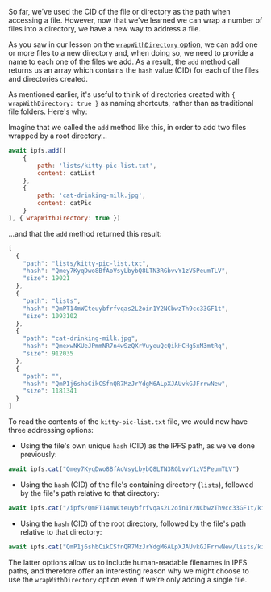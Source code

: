 So far, we've used the CID of the file or directory as the path when accessing a file. However, now that we've learned we can wrap a number of files into a directory, we have a new way to address a file.

As you saw in our lesson on the [`wrapWithDirectory` option](https://proto.school/#/file-api/05), we can add one or more files to a new directory and, when doing so, we need to provide a name to each one of the files we add. As a result, the `add` method call returns us an array which contains the `hash` value (CID) for each of the files and directories created.

As mentioned earlier, it's useful to think of directories created with `{ wrapWithDirectory: true }` as naming shortcuts, rather than as traditional file folders. Here's why:

Imagine that we called the `add` method like this, in order to add two files wrapped by a root directory...

```javascript
await ipfs.add([
    {
        path: 'lists/kitty-pic-list.txt',
        content: catList
    },
    {
        path: 'cat-drinking-milk.jpg',
        content: catPic
    }
], { wrapWithDirectory: true })
```

...and that the `add` method returned this result:

```javascript
[
  {
    "path": "lists/kitty-pic-list.txt",
    "hash": "Qmey7KyqDwo8BfAoVsyLbybQ8LTN3RGbvvY1zV5PeumTLV",
    "size": 19021
  },
  {
    "path": "lists",
    "hash": "QmPT14mWCteuybfrfvqas2L2oin1Y2NCbwzTh9cc33GF1t",
    "size": 1093102
  },
  {
    "path": "cat-drinking-milk.jpg",
    "hash": "QmexwNKUeJPmmNR7n4wSzQXrVuyeuQcQikHCHg5xM3mtRq",
    "size": 912035
  },
  {
    "path": "",
    "hash": "QmP1j6shbCikCSfnQR7MzJrYdgM6ALpXJAUvkGJFrrwNew",
    "size": 1181341
  }
]
```

To read the contents of the `kitty-pic-list.txt` file, we would now have three addressing options:

* Using the file's own unique `hash` (CID) as the IPFS path, as we've done previously:

```javascript
await ipfs.cat("Qmey7KyqDwo8BfAoVsyLbybQ8LTN3RGbvvY1zV5PeumTLV")

```
* Using the `hash` (CID) of the file's containing directory (`lists`), followed by the file's path relative to that directory:

```javascript
await ipfs.cat("/ipfs/QmPT14mWCteuybfrfvqas2L2oin1Y2NCbwzTh9cc33GF1t/kitty-pic-list.txt")
```
* Using the `hash` (CID) of the root directory, followed by the file's path relative to that directory:

```javascript
await ipfs.cat("QmP1j6shbCikCSfnQR7MzJrYdgM6ALpXJAUvkGJFrrwNew/lists/kitty-pic-list.txt")
```

The latter options allow us to include human-readable filenames in IPFS paths, and therefore offer an interesting reason why we might choose to use the `wrapWithDirectory` option even if we're only adding a single file.
